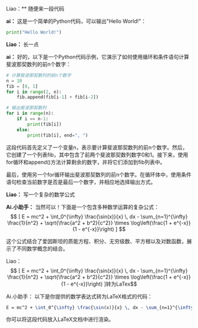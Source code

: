 Liao：** 随便来一段代码

**ai：** 这是一个简单的Python代码，可以输出"Hello World!"：

```python
print("Hello World!")
```

**Liao：** 长一点

**ai：** 好的，以下是一个Python代码示例，它演示了如何使用循环和条件语句计算斐波那契数列的前n个数字：

```python
# 计算斐波那契数列的前n个数字
n = 10
fib = [0, 1]
for i in range(2, n):
    fib.append(fib[i-1] + fib[i-2])

# 输出斐波那契数列
for i in range(n):
    if i == n-1:
        print(fib[i])
    else:
        print(fib[i], end=", ")
```

这段代码首先定义了一个变量n，表示要计算斐波那契数列的前n个数字。然后，它创建了一个列表fib，其中包含了前两个斐波那契数列数字0和1。接下来，使用for循环和append()方法计算剩余的数字，并将它们添加到fib列表中。

最后，使用另一个for循环输出斐波那契数列的前n个数字。在循环体中，使用条件语句检查当前数字是否是最后一个数字，并相应地选择输出方式。




**Liao：** 写一个复杂的数学公式

**Ai.小助手：** 当然可以！下面是一个包含多种数学运算的复杂公式：
$$
[ E = mc^2 + \int_0^{\infty} \frac{\sin(x)}{x} \, dx - \sum_{n=1}^{\infty} \frac{1}{n^2} + \sqrt{\frac{a^2 + b^2}{c^2}} \times \log\left(\frac{1 + e^{-x}}{1 - e^{-x}}\right) ]
$$

这个公式结合了爱因斯坦的质能方程、积分、无穷级数、平方根以及对数函数，展示了不同数学概念的结合。

Liao：$$ [ E = mc^2 + \int_0^{\infty} \frac{\sin(x)}{x} \, dx - \sum_{n=1}^{\infty} \frac{1}{n^2} + \sqrt{\frac{a^2 + b^2}{c^2}} \times \log\left(\frac{1 + e^{-x}}{1 - e^{-x}}\right) ]转为LaTex$$

Ai.小助手： 以下是你提供的数学表达式转为LaTeX格式的代码：

```latex
E = mc^2 + \int_0^{\infty} \frac{\sin(x)}{x} \, dx - \sum_{n=1}^{\infty} \frac{1}{n^2} + \sqrt{\frac{a^2 + b^2}{c^2}} \times \log\left(\frac{1 + e^{-x}}{1 - e^{-x}}\right)
```

你可以将这段代码放入LaTeX文档中进行渲染。
